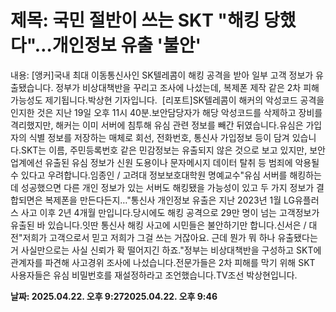 # **제목: 국민 절반이 쓰는 SKT "해킹 당했다"…개인정보 유출 '불안'**

  내용: [앵커]국내 최대 이동통신사인 SK텔레콤이 해킹 공격을 받아 일부 고객 정보가 유출됐습니다. 정부가 비상대책반을 꾸리고 조사에 나섰는데, 복제폰 제작 같은 2차 피해 가능성도 제기됩니다.박상현 기자입니다.  [리포트]SK텔레콤이 해커의 악성코드 공격을 인지한 것은 지난 19일 오후 11시 40분.보안담당자가 해당 악성코드를 삭제하고 장비를 격리했지만, 해커는 이미 서버에 침투해 유심 관련 정보를 빼간 뒤였습니다.유심은 가입자의 식별 정보를 저장하는 매체로 회선, 전화번호, 통신사 가입정보 등이 담겨 있습니다.SKT는 이름, 주민등록번호 같은 민감정보는 유출되지 않은 것으로 보고 있지만, 보안업계에선 유출된 유심 정보가 신원 도용이나 문자메시지 데이터 탈취 등 범죄에 악용될 수 있다고 우려합니다.임종인 / 고려대 정보보호대학원 명예교수"유심 서버를 해킹하는 데 성공했으면 다른 개인 정보가 있는 서버도 해킹됐을 가능성이 있고 두 가지 정보가 결합되면은 복제폰을 만든다든지…"통신사 개인정보 유출은 지난 2023년 1월 LG유플러스 사고 이후 2년 4개월 만입니다.당시에도 해킹 공격으로 29만 명이 넘는 고객정보가 유출된 바 있습니다.잇딴 통신사 해킹 사고에 시민들은 불안하기만 합니다.신서은 / 대전"저희가 고객으로서 믿고 저희가 그걸 쓰는 거잖아요. 근데 뭔가 뭐 하나 유출됐다는 거 사실만으로는 사실 신뢰가 확 떨어지긴 하죠."정부는 비상대책반을 구성하고 SKT에 관계자를 파견해 사고경위 조사에 나섰습니다.전문가들은 2차 피해를 막기 위해 SKT 사용자들은 유심 비밀번호를 재설정하라고 조언했습니다.TV조선 박상현입니다.

  **날짜: 2025.04.22. 오후 9:272025.04.22. 오후 9:46**